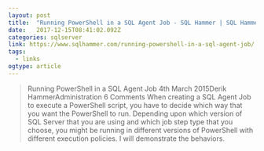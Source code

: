 ```yaml
---
layout: post 
title:  "Running PowerShell in a SQL Agent Job - SQL Hammer | SQL Hammer" 
date:   2017-12-15T08:41:02.092Z 
categories: sqlserver
link: https://www.sqlhammer.com/running-powershell-in-a-sql-agent-job/ 
tags:
  - links
ogtype: article 
---
```


> Running PowerShell in a SQL Agent Job
4th March 2015Derik HammerAdministration 6 Comments
When creating a SQL Agent Job to execute a PowerShell script, you have to decide which way that you want the PowerShell to run. Depending upon which version of SQL Server that you are using and which job step type that you choose, you might be running in different versions of PowerShell with different execution policies. I will demonstrate the behaviors.